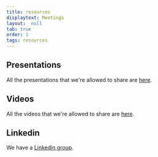 ```yaml
---
title: resources
displaytext: Meetings
layout:  null
tab: true
order: 1
tags: resources
---
```


## Presentations

All the presentations that we're allowed to share are [here](https://speakerdeck.com/owaspsofia/).

## Videos

All the videos that we're allowed to share are [here](https://www.youtube.com/channel/UC92abF1QN6OFPKNTYTdWZrQ).

## Linkedin

We have a [Linkedin group](https://www.linkedin.com/company/owasp-sofia/).

